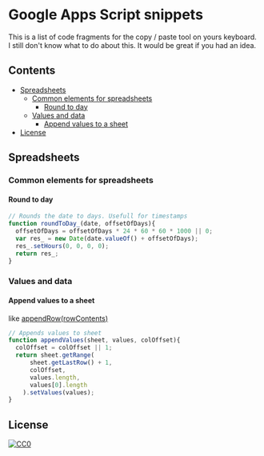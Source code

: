# Google Apps Script snippets
This is a list of code fragments for the copy / paste tool on yours keyboard. I still don't know what to do about this. It would be great if you had an idea.

## Contents
* [Spreadsheets](#spreadsheets)
  * [Common elements for spreadsheets](#common-elements-for-spreadsheets)
    * [Round to day](#round-to-day)
  * [Values and data](#values-and-data)
    * [Append values to a sheet](#append-values-to-a-sheet)
* [License](#license)

## Spreadsheets

### Common elements for spreadsheets

#### Round to day

```js
// Rounds the date to days. Usefull for timestamps
function roundToDay_(date, offsetOfDays){
  offsetOfDays = offsetOfDays * 24 * 60 * 60 * 1000 || 0;
  var res_ = new Date(date.valueOf() + offsetOfDays);
  res_.setHours(0, 0, 0, 0);
  return res_;
}
```

### Values and data

#### Append values to a sheet
like [appendRow(rowContents)](https://developers.google.com/apps-script/reference/spreadsheet/sheet#appendRow(Object))

```js
// Appends values to sheet
function appendValues(sheet, values, colOffset){
  colOffset = colOffset || 1;
  return sheet.getRange(
      sheet.getLastRow() + 1,
      colOffset,
      values.length, 
      values[0].length
    ).setValues(values);
}
```

## License

[![CC0](http://mirrors.creativecommons.org/presskit/buttons/88x31/svg/cc-zero.svg)](https://creativecommons.org/publicdomain/zero/1.0/)